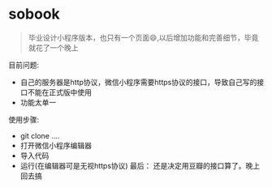 # sobook
> 毕业设计小程序版本，也只有一个页面:smile:,以后增加功能和完善细节，毕竟就花了一个晚上

目前问题:
- 自己的服务器是http协议，微信小程序需要https协议的接口，导致自己写的接口不能在正式版中使用
- 功能太单一

使用步骤:
- git clone ....
- 打开微信小程序编辑器
- 导入代码
- 运行(在编辑器可是无视https协议)
最后：
还是决定用豆瓣的接口算了。晚上回去搞
